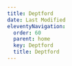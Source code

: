 ```yaml
---
title: Deptford
date: Last Modified
eleventyNavigation:
  order: 60
  parent: home
  key: Deptford
  title: Deptford
---
```

